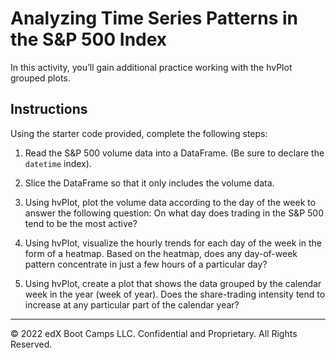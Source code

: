 # Analyzing Time Series Patterns in the S&P 500 Index

In this activity, you’ll gain additional practice working with the hvPlot grouped plots.

## Instructions

Using the starter code provided, complete the following steps:

1. Read the S&P 500 volume data into a DataFrame. (Be sure to declare the `datetime` index).

2. Slice the DataFrame so that it only includes the volume data.

3. Using hvPlot, plot the volume data according to the day of the week to answer the following question: On what day does trading in the S&P 500 tend to be the most active?

4. Using hvPlot, visualize the hourly trends for each day of the week in the form of a heatmap. Based on the heatmap, does any day-of-week pattern concentrate in just a few hours of a particular day?

5. Using hvPlot, create a plot that shows the data grouped by the calendar week in the year (week of year). Does the share-trading intensity tend to increase at any particular part of the calendar year?

---

© 2022 edX Boot Camps LLC. Confidential and Proprietary. All Rights Reserved.
